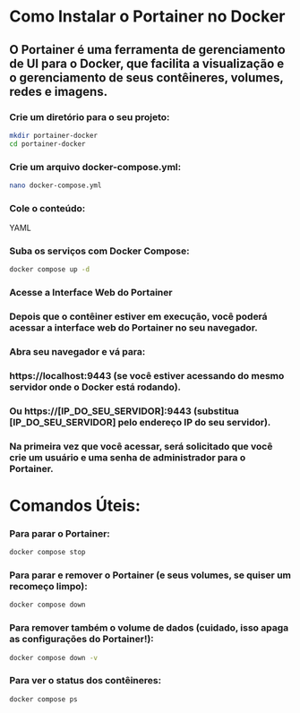 # Como Instalar o Portainer no Docker
## O Portainer é uma ferramenta de gerenciamento de UI para o Docker, que facilita a visualização e o gerenciamento de seus contêineres, volumes, redes e imagens.
 
 ### Crie um diretório para o seu projeto:
````Bash
mkdir portainer-docker
cd portainer-docker
````
### Crie um arquivo docker-compose.yml:
````Bash
nano docker-compose.yml
````
### Cole o conteúdo:
YAML

### Suba os serviços com Docker Compose:
````Bash
docker compose up -d
````
### Acesse a Interface Web do Portainer
### Depois que o contêiner estiver em execução, você poderá acessar a interface web do Portainer no seu navegador.
### Abra seu navegador e vá para:
### https://localhost:9443 (se você estiver acessando do mesmo servidor onde o Docker está rodando).
### Ou https://[IP_DO_SEU_SERVIDOR]:9443 (substitua [IP_DO_SEU_SERVIDOR] pelo endereço IP do seu servidor).
### Na primeira vez que você acessar, será solicitado que você crie um usuário e uma senha de administrador para o Portainer.

# Comandos Úteis:
### Para parar o Portainer:
````Bash
docker compose stop
````
### Para parar e remover o Portainer (e seus volumes, se quiser um recomeço limpo):
````Bash
docker compose down
````
### Para remover também o volume de dados (cuidado, isso apaga as configurações do Portainer!):
````Bash
docker compose down -v
````
### Para ver o status dos contêineres:
````Bash
docker compose ps

````

